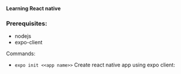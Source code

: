 **Learning React native**

### Prerequisites:

- nodejs
- expo-client

Commands:

- `expo init <<app name>>` Create react native app using expo client:
